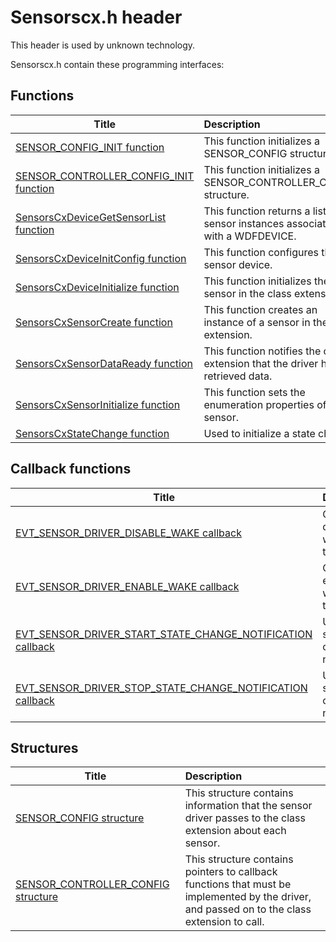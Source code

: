 # Sensorscx.h header


This header is used by unknown technology.

Sensorscx.h contain these programming interfaces:


## Functions

| Title   | Description   |
| ---- |:---- |
| [SENSOR_CONFIG_INIT function](nf-sensorscx-sensor-config-init.md) | This function initializes a SENSOR_CONFIG structure. |
| [SENSOR_CONTROLLER_CONFIG_INIT function](nf-sensorscx-sensor-controller-config-init.md) | This function initializes a SENSOR_CONTROLLER_CONFIG structure. |
| [SensorsCxDeviceGetSensorList function](nf-sensorscx-sensorscxdevicegetsensorlist.md) | This function returns a list of sensor instances associated with a WDFDEVICE. |
| [SensorsCxDeviceInitConfig function](nf-sensorscx-sensorscxdeviceinitconfig.md) | This function configures the sensor device. |
| [SensorsCxDeviceInitialize function](nf-sensorscx-sensorscxdeviceinitialize.md) | This function initializes the sensor in the class extension. |
| [SensorsCxSensorCreate function](nf-sensorscx-sensorscxsensorcreate.md) | This function creates an instance of a sensor in the class extension. |
| [SensorsCxSensorDataReady function](nf-sensorscx-sensorscxsensordataready.md) | This function notifies the class extension that the driver has retrieved data. |
| [SensorsCxSensorInitialize function](nf-sensorscx-sensorscxsensorinitialize.md) | This function sets the enumeration properties of a sensor. |
| [SensorsCxStateChange function](nf-sensorscx-sensorscxstatechange.md) | Used to initialize a state change. |

## Callback functions

| Title   | Description   |
| ---- |:---- |
| [EVT_SENSOR_DRIVER_DISABLE_WAKE callback](nc-sensorscx-evt-sensor-driver-disable-wake.md) | Callback to disable wake for the sensor. |
| [EVT_SENSOR_DRIVER_ENABLE_WAKE callback](nc-sensorscx-evt-sensor-driver-enable-wake.md) | Callback to enable wake for the sensor. |
| [EVT_SENSOR_DRIVER_START_STATE_CHANGE_NOTIFICATION callback](nc-sensorscx-evt-sensor-driver-start-state-change-notification.md) | Used to start a state change notification. |
| [EVT_SENSOR_DRIVER_STOP_STATE_CHANGE_NOTIFICATION callback](nc-sensorscx-evt-sensor-driver-stop-state-change-notification.md) | Used to stop a state change notification. |

## Structures

| Title   | Description   |
| ---- |:---- |
| [SENSOR_CONFIG structure](ns-sensorscx--sensor-config.md) | This structure contains information that the sensor driver passes to the class extension about each sensor. |
| [SENSOR_CONTROLLER_CONFIG structure](ns-sensorscx--sensor-controller-config.md) | This structure contains pointers to callback functions that must be implemented by the driver, and passed on to the class extension to call. |
